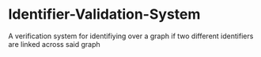 # Identifier-Validation-System
A verification system for identifiying over a graph if two different identifiers are linked across said graph
